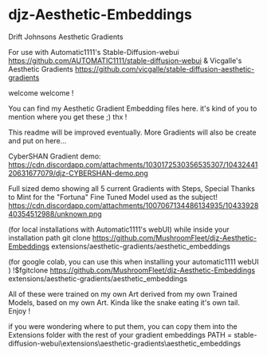 # djz-Aesthetic-Embeddings
Drift Johnsons Aesthetic Gradients

For use with Automatic1111's Stable-Diffusion-webui 
https://github.com/AUTOMATIC1111/stable-diffusion-webui
& Vicgalle's Aesthetic Gradients
https://github.com/vicgalle/stable-diffusion-aesthetic-gradients

welcome welcome !

You can find my Aesthetic Gradient Embedding files here. 
it's kind of you to mention where you get these ;) thx !

This readme will be improved eventually. More Gradients will also be create and put on here...

CyberSHAN Gradient demo:
https://cdn.discordapp.com/attachments/1030172530356535307/1043244120631677079/djz-CYBERSHAN-demo.png

Full sized demo showing all 5 current Gradients with Steps, Special Thanks to Mint for the "Fortuna" Fine Tuned Model used as the subject!
https://cdn.discordapp.com/attachments/1007067134486134935/1043392840354512988/unknown.png

(for local installations with Automatic1111's webUI)
while inside your installation path
git clone https://github.com/MushroomFleet/djz-Aesthetic-Embeddings extensions/aesthetic-gradients/aesthetic_embeddings

(for google colab, you can use this when installing your automatic1111 webUI )
!$fgitclone https://github.com/MushroomFleet/djz-Aesthetic-Embeddings extensions/aesthetic-gradients/aesthetic_embeddings

All of these were trained on my own Art derived from my own Trained Models, based on my own Art.
Kinda like the snake eating it's own tail. Enjoy !

if you were wondering where to put them, you can copy them into the Extensions folder with the rest of your gradient embeddings
PATH = stable-diffusion-webui\extensions\aesthetic-gradients\aesthetic_embeddings
